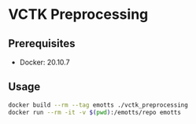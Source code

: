 # VCTK Preprocessing

## Prerequisites

* Docker: 20.10.7

## Usage

```bash
docker build --rm --tag emotts ./vctk_preprocessing
docker run --rm -it -v $(pwd):/emotts/repo emotts
```
